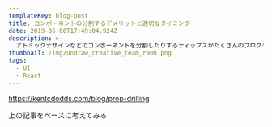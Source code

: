```yaml
---
templateKey: blog-post
title: コンポーネントの分割するデメリットと適切なタイミング
date: 2019-05-06T17:49:04.924Z
description: >-
  アトミックデザインなどでコンポーネントを分割したりするティップスがたくさんのブログや勉強会で紹介されていますが、それによるデメリットや適切なタイミングについて考えてみました。
thumbnail: /img/undraw_creative_team_r90h.png
tags:
  - UI
  - React
---
```

https://kentcdodds.com/blog/prop-drilling

上の記事をベースに考えてみる
